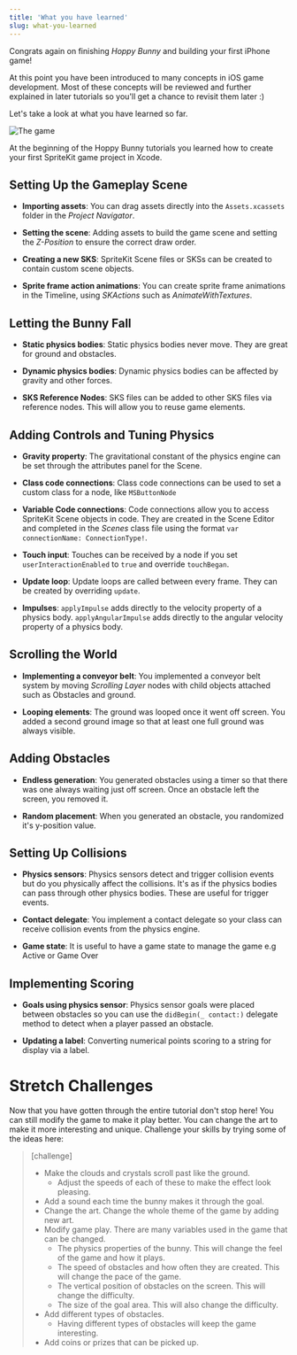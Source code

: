 ```yaml
---
title: 'What you have learned'
slug: what-you-learned
---
```


Congrats again on finishing _Hoppy Bunny_ and building your first iPhone game!

At this point you have been introduced to many concepts in iOS game development.
Most of these concepts will be reviewed and further explained in later tutorials
so you'll get a chance to revisit them later :)

Let's take a look at what you have learned so far.

![The game](../cover.png)

At the beginning of the Hoppy Bunny tutorials you learned how to create your
first SpriteKit game project in Xcode.

## Setting Up the Gameplay Scene

- **Importing assets**: You can drag assets directly into the `Assets.xcassets`
  folder in the _Project Navigator_.

- **Setting the scene**: Adding assets to build the game scene and setting the
  _Z-Position_ to ensure the correct draw order.

- **Creating a new SKS**: SpriteKit Scene files or SKSs can be created to
  contain custom scene objects.

- **Sprite frame action animations**: You can create sprite frame animations in
  the Timeline, using _SKActions_ such as _AnimateWithTextures_.

## Letting the Bunny Fall

- **Static physics bodies**: Static physics bodies never move. They are great
  for ground and obstacles.

- **Dynamic physics bodies**: Dynamic physics bodies can be affected by gravity
  and other forces.

- **SKS Reference Nodes**: SKS files can be added to other SKS files via
  reference nodes. This will allow you to reuse game elements.

## Adding Controls and Tuning Physics

- **Gravity property**: The gravitational constant of the physics engine can be
  set through the attributes panel for the Scene.

- **Class code connections**: Class code connections can be used to set a custom
  class for a node, like `MSButtonNode`

- **Variable Code connections**: Code connections allow you to access SpriteKit
  Scene objects in code. They are created in the Scene Editor and completed in
  the _Scenes_ class file using the format
  `var connectionName: ConnectionType!`.

- **Touch input**: Touches can be received by a node if you set
  `userInteractionEnabled` to `true` and override `touchBegan`.

- **Update loop**: Update loops are called between every frame. They can be
  created by overriding `update`.

- **Impulses**: `applyImpulse` adds directly to the velocity property of a
  physics body. `applyAngularImpulse` adds directly to the angular velocity
  property of a physics body.

## Scrolling the World

- **Implementing a conveyor belt**: You implemented a conveyor belt system by
  moving _Scrolling Layer_ nodes with child objects attached such as Obstacles
  and ground.

- **Looping elements**: The ground was looped once it went off screen. You added
  a second ground image so that at least one full ground was always visible.

## Adding Obstacles

- **Endless generation**: You generated obstacles using a timer so that there
  was one always waiting just off screen. Once an obstacle left the screen, you
  removed it.

- **Random placement**: When you generated an obstacle, you randomized it's
  y-position value.

## Setting Up Collisions

- **Physics sensors**: Physics sensors detect and trigger collision events but
  do you physically affect the collisions. It's as if the physics bodies can
  pass through other physics bodies. These are useful for trigger events.

- **Contact delegate**: You implement a contact delegate so your class can
  receive collision events from the physics engine.

- **Game state**: It is useful to have a game state to manage the game e.g
  Active or Game Over

## Implementing Scoring

- **Goals using physics sensor**: Physics sensor goals were placed between
  obstacles so you can use the `didBegin(_ contact:)` delegate method to detect
  when a player passed an obstacle.

- **Updating a label**: Converting numerical points scoring to a string for
  display via a label.

# Stretch Challenges

Now that you have gotten through the entire tutorial don't stop here! You can
still modify the game to make it play better. You can change the art to make it
more interesting and unique. Challenge your skills by trying some of the ideas
here:

> [challenge]
>
> - Make the clouds and crystals scroll past like the ground.
>   - Adjust the speeds of each of these to make the effect look pleasing.
> - Add a sound each time the bunny makes it through the goal.
> - Change the art. Change the whole theme of the game by adding new art.
> - Modify game play. There are many variables used in the game that can be
>   changed.
>   - The physics properties of the bunny. This will change the feel of the game
>     and how it plays.
>   - The speed of obstacles and how often they are created. This will change
>     the pace of the game.
>   - The vertical position of obstacles on the screen. This will change the
>     difficulty.
>   - The size of the goal area. This will also change the difficulty.
> - Add different types of obstacles.
>   - Having different types of obstacles will keep the game interesting.
> - Add coins or prizes that can be picked up.
